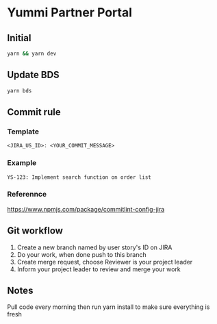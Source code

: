 # Yummi Partner Portal

## Initial

```bash
yarn && yarn dev
```

## Update BDS

```bash
yarn bds
```

## Commit rule

### Template

```
<JIRA_US_ID>: <YOUR_COMMIT_MESSAGE>
```

### Example

```
YS-123: Implement search function on order list
```

### Referennce

https://www.npmjs.com/package/commitlint-config-jira

## Git workflow

1. Create a new branch named by user story's ID on JIRA
2. Do your work, when done push to this branch
3. Create merge request, choose Reviewer is your project leader
4. Inform your project leader to review and merge your work

## Notes

Pull code every morning then run yarn install to make sure everything is fresh
